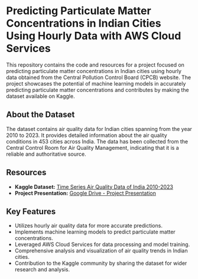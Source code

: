 # Predicting Particulate Matter Concentrations in Indian Cities Using Hourly Data with AWS Cloud Services

This repository contains the code and resources for a project focused on predicting particulate matter concentrations in Indian cities using hourly data obtained from the Central Pollution Control Board (CPCB) website. The project showcases the potential of machine learning models in accurately predicting particulate matter concentrations and contributes by making the dataset available on Kaggle.

## About the Dataset

The dataset contains air quality data for Indian cities spanning from the year 2010 to 2023. It provides detailed information about the air quality conditions in 453 cities across India. The data has been collected from the Central Control Room for Air Quality Management, indicating that it is a reliable and authoritative source.

## Resources

- **Kaggle Dataset:** [Time Series Air Quality Data of India 2010-2023](https://www.kaggle.com/datasets/abhisheksjha/time-series-air-quality-data-of-india-2010-2023)
- **Project Presentation:** [Google Drive - Project Presentation](https://drive.google.com/file/d/13ualziWvBmCNKZ9pD-tAESPBkUEKlLnK)

## Key Features

- Utilizes hourly air quality data for more accurate predictions.
- Implements machine learning models to predict particulate matter concentrations.
- Leveraged AWS Cloud Services for data processing and model training.
- Comprehensive analysis and visualization of air quality trends in Indian cities.
- Contribution to the Kaggle community by sharing the dataset for wider research and analysis.

